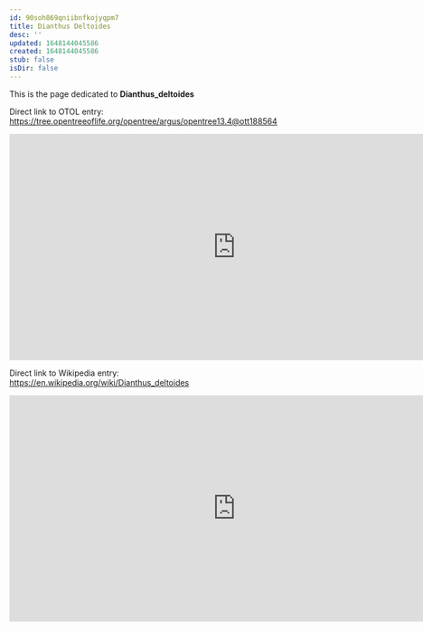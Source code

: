 ```yaml
---
id: 90soh869qniibnfkojyqpm7
title: Dianthus Deltoides
desc: ''
updated: 1648144045586
created: 1648144045586
stub: false
isDir: false
---
```

This is the page dedicated to **Dianthus_deltoides**


Direct link to OTOL entry: https://tree.opentreeoflife.org/opentree/argus/opentree13.4@ott188564



<html>
    <body>
    <iframe src="https://tree.opentreeoflife.org/opentree/argus/opentree13.4@ott188564"
    width="800" height="400" frameborder="0" allowfullscreen> </iframe>
    </body>
</html>
    


Direct link to Wikipedia entry: https://en.wikipedia.org/wiki/Dianthus_deltoides



<html>
    <body>
    <iframe src="https://en.wikipedia.org/wiki/Dianthus_deltoides"
    width="800" height="400" frameborder="0" allowfullscreen> </iframe>
    </body>
</html>
    
